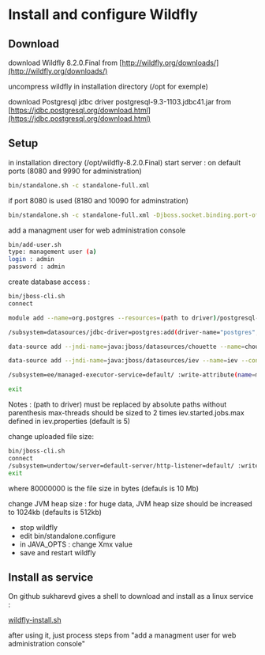 # Install and configure Wildfly


Download
--------
download Wildfly 8.2.0.Final from [http://wildfly.org/downloads/](http://wildfly.org/downloads/)

uncompress wildfly in installation directory (/opt for exemple)

download Postgresql jdbc driver postgresql-9.3-1103.jdbc41.jar from [https://jdbc.postgresql.org/download.html](https://jdbc.postgresql.org/download.html)

Setup
-----

in installation directory (/opt/wildfly-8.2.0.Final)
start server : 
on default ports (8080 and 9990 for administration)
```sh
bin/standalone.sh -c standalone-full.xml
```
if port 8080 is used (8180 and 10090 for adminstration)
```sh
bin/standalone.sh -c standalone-full.xml -Djboss.socket.binding.port-offset=100
```
add a managment user for web administration console
```sh
bin/add-user.sh
type: management user (a)
login : admin
password : admin
```

create database access :
```sh
bin/jboss-cli.sh
connect

module add --name=org.postgres --resources=(path to driver)/postgresql-9.3-1103-jdbc41.jar --dependencies=javax.api,javax.transaction.api

/subsystem=datasources/jdbc-driver=postgres:add(driver-name="postgres",driver-module-name="org.postgres",driver-class-name=org.postgresql.Driver)

data-source add --jndi-name=java:jboss/datasources/chouette --name=chouette --connection-url=jdbc:postgresql://localhost:5432/chouette2 --driver-name=postgres --user-name=chouette --password=chouette --max-pool-size=30

data-source add --jndi-name=java:jboss/datasources/iev --name=iev --connection-url=jdbc:postgresql://localhost:5432/iev --driver-name=postgres --user-name=chouette --password=chouette

/subsystem=ee/managed-executor-service=default/ :write-attribute(name=max-threads,value=10)

exit
```
Notes : 
(path to driver) must be replaced by absolute paths without parenthesis
max-threads should be sized to 2 times iev.started.jobs.max defined in iev.properties (default is 5)

change uploaded file size: 

```sh
bin/jboss-cli.sh
connect
/subsystem=undertow/server=default-server/http-listener=default/ :write-attribute(name=max-post-size, value=80000000)
exit
```
where 80000000 is the file size in bytes (defauls is 10 Mb)

change JVM heap size :
for huge data, JVM heap size should be increased to 1024kb (defaults is 512kb)

* stop wildfly
* edit bin/standalone.configure
* in JAVA_OPTS : change Xmx value
* save and restart wildfly

Install as service
------------------

On github sukharevd gives a shell to download and install as a linux service :

[wildfly-install.sh](https://gist.github.com/sukharevd/6087988)

after using it, just process steps from "add a managment user for web administration console"